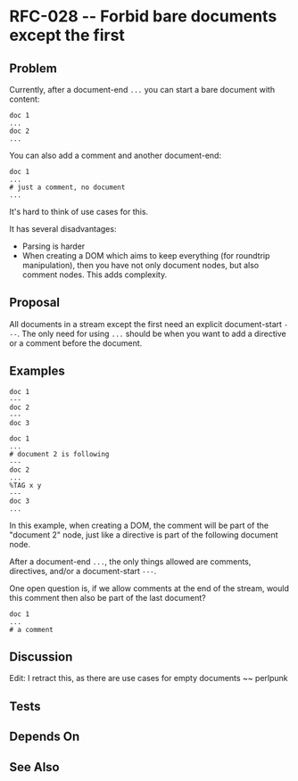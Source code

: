 # RFC-028 -- Forbid bare documents except the first

## Problem

Currently, after a document-end `...` you can start a bare document with content:

```
doc 1
...
doc 2
...
```

You can also add a comment and another document-end:

```
doc 1
...
# just a comment, no document
...
```

It's hard to think of use cases for this.

It has several disadvantages:

* Parsing is harder
* When creating a DOM which aims to keep everything (for roundtrip manipulation), then you have not only
document nodes, but also comment nodes.
  This adds complexity.

## Proposal

All documents in a stream except the first need an explicit document-start `---`.
The only need for using `...` should be when you want to add a directive or a comment before the document.

## Examples

```
doc 1
---
doc 2
---
doc 3
```

```
doc 1
...
# document 2 is following
---
doc 2
...
%TAG x y
---
doc 3
...
```

In this example, when creating a DOM, the comment will be part of the "document 2" node, just like a directive is part of the following document node.

After a document-end `...`, the only things allowed are comments, directives, and/or a document-start `---`.

One open question is, if we allow comments at the end of the stream, would this comment then also be part of the last document?

```
doc 1
...
# a comment
```

## Discussion

Edit: I retract this, as there are use cases for empty documents ~~ perlpunk


## Tests

## Depends On



## See Also



